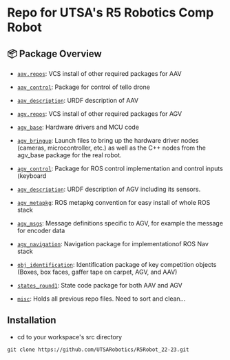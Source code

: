 Repo for UTSA's R5 Robotics Comp Robot
===

## :package: Package Overview
- [`aav.repos`](./aav.repos): VCS install of other required packages for AAV
- [`aav_control`](./aav_control):  Package for control of tello drone
- [`aav_description`](./aav_description): URDF description of AAV

- [`agv.repos`](./agv.repos): VCS install of other required packages for AGV
- [`agv_base`](./agv_base): Hardware drivers and MCU code
- [`agv_bringup`](./agv_bringup): Launch files to bring up the hardware driver nodes (cameras, microcontroller, etc.) as well as the C++ nodes from the agv_base package for the real robot.
- [`agv_control`](./agv_control): Package for ROS control implementation and control inputs (keyboard
- [`agv_description`](./agv_description): URDF description of AGV including its sensors.
- [`agv_metapkg`](./agv_metapkg): ROS metapkg convention for easy install of whole ROS stack
- [`agv_msgs`](./agv_msgs): Message definitions specific to AGV, for example the message for encoder data
- [`agv_navigation`](./agv_navigation): Navigation package for implementationof ROS Nav stack

- [`obj_identification`](./obj_identification): Identification package of key competition objects (Boxes, box faces, gaffer tape on carpet, AGV, and AAV)
- [`states_round1`](./states_round1): State code package for both AAV and AGV
- [`misc`](./misc): Holds all previous repo files. Need to sort and clean...

## Installation
- cd to your workspace's src directory
```
git clone https://github.com/UTSARobotics/R5Robot_22-23.git
```
